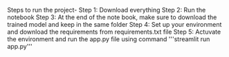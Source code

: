 Steps to run the project-
Step 1: Download everything 
Step 2: Run the notebook
Step 3: At the end of the note book, make sure to download the trained model and keep in the same folder
Step 4: Set up your environment and download the requirements from requirements.txt file
Step 5: Actuvate the environment and run the app.py file using command '''streamlit run app.py'''
